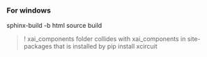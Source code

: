 ### For windows


sphinx-build -b html source build


> ! xai_components folder collides with xai_components in site-packages that is installed by pip install xcircuit